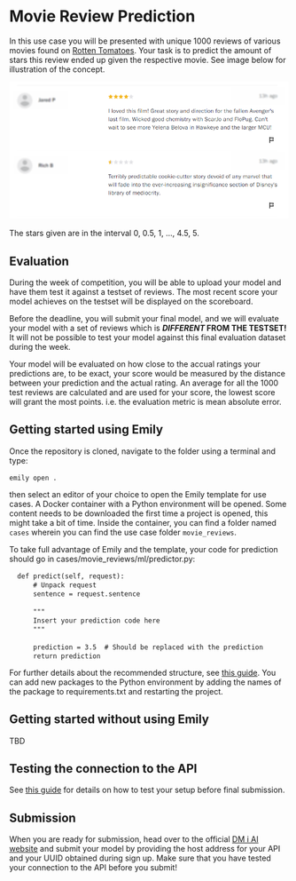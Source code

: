 # Movie Review Prediction
In this use case you will be presented with unique 1000 reviews of various movies found on <a href="https://www.rottentomatoes.com/">Rotten Tomatoes</a>. Your task is to predict the amount of stars this review ended up given the respective movie. See image below for illustration of the concept.

<p align="center">
  <img src="../images/example.png" width=550>
</p>

The stars given are in the interval 0, 0.5, 1, ..., 4.5, 5.


## Evaluation
During the week of competition, you will be able to upload your model and have them test it against a testset of reviews. The most recent score your model achieves on the testset will be displayed on the scoreboard.

Before the deadline, you will submit your final model, and we will evaluate your model with a set of reviews which is **_DIFFERENT_ FROM THE TESTSET!** It will not be possible to test your model against this final evaluation dataset during the week.

Your model will be evaluated on how close to the accual ratings your predictions are, to be exact, your score would be measured by the distance between your prediction and the actual rating. An average for all the 1000 test reviews are calculated and are used for your score, the lowest score will grant the most points. i.e. the evaluation metric is mean absolute error.


## Getting started using Emily
Once the repository is cloned, navigate to the folder using a terminal and type:
```
emily open .
```
then select an editor of your choice to open the Emily template for use cases. A Docker container with a Python environment will be opened. Some content needs to be downloaded the first time a project is opened, this might take a bit of time. Inside the container, you can find a folder named `cases` wherein you can find the use case folder `movie_reviews`.

To take full advantage of Emily and the template, your code for prediction should go in cases/movie_reviews/ml/predictor.py:
```
  def predict(self, request):
      # Unpack request
      sentence = request.sentence
      
      """
      Insert your prediction code here
      """

      prediction = 3.5  # Should be replaced with the prediction
      return prediction
```
For further details about the recommended structure, see <a href="https://dmiai.dk/guide/">this guide</a>.
You can add new packages to the Python environment by adding the names of the package to requirements.txt and restarting the project.


## Getting started without using Emily
TBD

## Testing the connection to the API
See <a href="https://dmiai.dk/guide/">this guide</a> for details on how to test your setup before final submission.

## Submission
When you are ready for submission, head over to the official <a href="https://dmiai.dk/">DM i AI website</a> and submit your model by providing the host address for your API and your UUID obtained during sign up. Make sure that you have tested your connection to the API before you submit!
